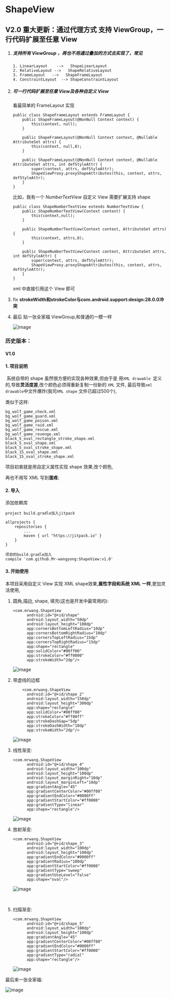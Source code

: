 # ShapeView
## V2.0 重大更新：通过代理方式 支持 ViewGroup，一行代码扩展至任意 View

1. ##### 支持所有 ViewGroup ，再也不用通过叠加的方式去实现了，常见

   ```
   1. LinearLayout    -->   ShapeLiearLayout
   2. RelativeLayout -->   ShapeRelativeLayout
   3. FrameLayout   -->   ShapeFrameLayout
   4. ConstraintLayout  --> ShapeConstraintLayout
   ```
   
   

2. ##### 可一行代码扩展至任意 View及各种自定义 View

   看最简单的 FrameLayout 实现

   ```
   public class ShapeFrameLayout extends FrameLayout {
       public ShapeFrameLayout(@NonNull Context context) {
           this(context, null);
       }
   
       public ShapeFrameLayout(@NonNull Context context, @Nullable AttributeSet attrs) {
           this(context, null,0);
       }
   
       public ShapeFrameLayout(@NonNull Context context, @Nullable AttributeSet attrs, int defStyleAttr) {
           super(context, attrs, defStyleAttr);
           ShapeViewProxy.proxyShapeAttributes(this, context, attrs, defStyleAttr);
       }
   }
   ```


   比如，我有一个 *NumberTextView* 自定义 View 需要扩展支持 shape

   ```
   public class ShapeNumberTextView extends NumberTextView {
       public ShapeNumberTextView(Context context) {
           this(context,null);
       }
   
       public ShapeNumberTextView(Context context, AttributeSet attrs) {
           this(context, attrs,0);
       }
   
       public ShapeNumberTextView(Context context, AttributeSet attrs, int defStyleAttr) {
           super(context, attrs, defStyleAttr);
           ShapeViewProxy.proxyShapeAttributes(this, context, attrs, defStyleAttr);
       }
   }
   ```

   xml 中直接引用这个 View 即可
   
   

3.  fix  **strokeWidth和strokeColor与com.android.support:design:28.0.0冲突**


4. 最后 贴一张全家福 ViewGroup,和普通的一模一样

   ![image](f.png )









### 历史版本：

#### V1.0

#### 1. 项目说明

​        系统自带的 shape 虽然很方便的实现各种效果,但由于是 用`XML drawable `定义的,导致**灵活度差**,改个颜色必须得重新复制一份新的 `XML` 文件, 最后导致`xml drawable`中文件爆炸(我司`XML shape` 文件已超过500个),

类似于这样:

```
bg_wolf_game_check.xml
bg_wolf_game_guard.xml
bg_wolf_game_poison.xml
bg_wolf_game_raid.xml
bg_wolf_game_rescue.xml
bg_wolf_game_revenge.xml
black_5_oval_rectangle_stroke_shape.xml
black_5_oval_shape.xml
black_5_oval_stroke_shape.xml
black_15_oval_shape.xml
black_15_oval_stroke_shape.xml
```

项目初衷就是用自定义属性实现 shape 效果,改个颜色,

再也不用写 XML 写到**蛋疼**;





#### 2. 导入

添加依赖库

```
project build.gradle加入jitpack

allprojects {
	repositories {
		...
		maven { url "https://jitpack.io" }
	}
}

项目的build.gradle加入
compile 'com.github.Mr-wangyong:ShapeView:v1.0'
```


#### 3. 开始使用

本项目采用自定义 View 实现 XML shape效果,**属性字段和系统 XML 一样**,更加灵活使用,

1. 圆角,描边, shape, 填充(这也是开发中最常用的):

   ````
   <com.mrwang.ShapeView
         android:id="@+id/shape"
         android:layout_width="50dp"
         android:layout_height="100dp"
         app:cornersBottomLeftRadius="10dp"
         app:cornersBottomRightRadius="10dp"
         app:cornersTopLeftRadius="15dp"
         app:cornersTopRightRadius="15dp"
         app:shape="rectangle"
         app:solidColor="#00ff00"
         app:strokeColor="#ff0000"
         app:strokeWidth="2dp"/>
   ````

   ![image](a.png)

2. 带虚线的边框

   ```
       <com.mrwang.ShapeView
         android:id="@+id/shape_2"
         android:layout_width="150dp"
         android:layout_height="300dp"
         app:shape="rectangle"
         app:solidColor="#00ff00"
         app:strokeColor="#ff00ff"
         app:strokeDashGap="5dp"
         app:strokeDashWidth="10dp"
         app:strokeWidth="2dp"/>
   ```

   ![image](b.png)

3. 线性渐变:

   ```
   <com.mrwang.ShapeView
         android:id="@+id/shape_4"
         android:layout_width="100dp"
         android:layout_height="100dp"
         android:layout_marginRight="10dp"
         android:layout_marginLeft="10dp"
         app:gradientAngle="45"
         app:gradientCenterColor="#00ff00"
         app:gradientEndColor="#0000ff"
         app:gradientStartColor="#ff0000"
         app:gradientType="linear"
         app:shape="rectangle"/>
   ```

   ![image](c.png )

4. 放射渐变:

   ```
   <com.mrwang.ShapeView
         android:id="@+id/shape_3"
         android:layout_width="100dp"
         android:layout_height="100dp"
         app:gradientEndColor="#0000ff"
         app:gradientRadius="100dp"
         app:gradientStartColor="#ff0000"
         app:gradientType="sweep"
         app:gradientUseLevel="false"
         app:shape="oval"/>
   ```

   ![image](d.png )

   ​

5. 扫描渐变:

   ```
   <com.mrwang.ShapeView
         android:id="@+id/shape_5"
         android:layout_width="100dp"
         android:layout_height="100dp"
         app:gradientAngle="45"
         app:gradientCenterColor="#00ff00"
         app:gradientEndColor="#0000ff"
         app:gradientStartColor="#ff0000"
         app:gradientType="radial"
         app:shape="rectangle"/>
   ```

   ![image](e.png )

最后来一张全家福:

![image](f.png )
